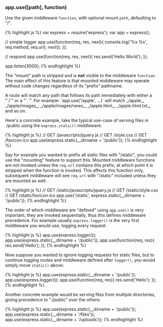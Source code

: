 <h3 id='app.use'>app.use([path], function)</h3>

Use the given middleware `function`, with optional mount `path`,
defaulting to "/".

{% highlight js %}
var express = require('express');
var app = express();

// simple logger
app.use(function(req, res, next){
  console.log('%s %s', req.method, req.url);
  next();
});

// respond
app.use(function(req, res, next){
  res.send('Hello World');
});

app.listen(3000);
{% endhighlight %}

The "mount" path is stripped and is <strong>not</strong> visible
to the middleware `function`. The main effect of this feature is that
mounted middleware may operate without code changes regardless of its "prefix"
pathname.

<div class="doc-box doc-notice" markdown="1">
A route will match any path that follows its path immediately with either a "`/`" or a "`.`". For example: `app.use('/apple', ...)` will match _/apple_, _/apple/images_, _/apple/images/news_, _/apple.html_, _/apple.html.txt_, and so on.
</div>

Here's a concrete example, take the typical use-case of serving files in ./public
using the `express.static()` middleware:

{% highlight js %}
// GET /javascripts/jquery.js
// GET /style.css
// GET /favicon.ico
app.use(express.static(__dirname + '/public'));
{% endhighlight %}

Say for example you wanted to prefix all static files with "/static", you could
use the "mounting" feature to support this. Mounted middleware functions are _not_
invoked unless the `req.url` contains this prefix, at which point
it is stripped when the function is invoked. This affects this function only,
subsequent middleware will see `req.url` with "/static" included
unless they are mounted as well.

{% highlight js %}
// GET /static/javascripts/jquery.js
// GET /static/style.css
// GET /static/favicon.ico
app.use('/static', express.static(__dirname + '/public'));
{% endhighlight %}

The order of which middleware are "defined" using `app.use()` is
very important, they are invoked sequentially, thus this defines middleware
precedence. For example usually `express.logger()` is the very
first middleware you would use, logging every request:

{% highlight js %}
app.use(express.logger());
app.use(express.static(__dirname + '/public'));
app.use(function(req, res){
  res.send('Hello');
});
{% endhighlight %}

Now suppose you wanted to ignore logging requests for static files, but to
continue logging routes and middleware defined after `logger()`,
you would simply move `static()` above:

{% highlight js %}
app.use(express.static(__dirname + '/public'));
app.use(express.logger());
app.use(function(req, res){
  res.send('Hello');
});
{% endhighlight %}

Another concrete example would be serving files from multiple directories,
giving precedence to "./public" over the others:

{% highlight js %}
app.use(express.static(__dirname + '/public'));
app.use(express.static(__dirname + '/files'));
app.use(express.static(__dirname + '/uploads'));
{% endhighlight %}
